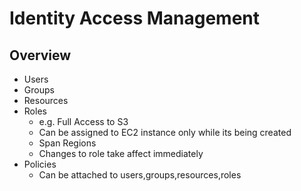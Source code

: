 Identity Access Management
=================

Overview
-----------

* Users
* Groups
* Resources
* Roles
    * e.g. Full Access to S3
    * Can be assigned to EC2 instance only while its being created
    * Span Regions
    * Changes to role take affect immediately
* Policies
    * Can be attached to users,groups,resources,roles
